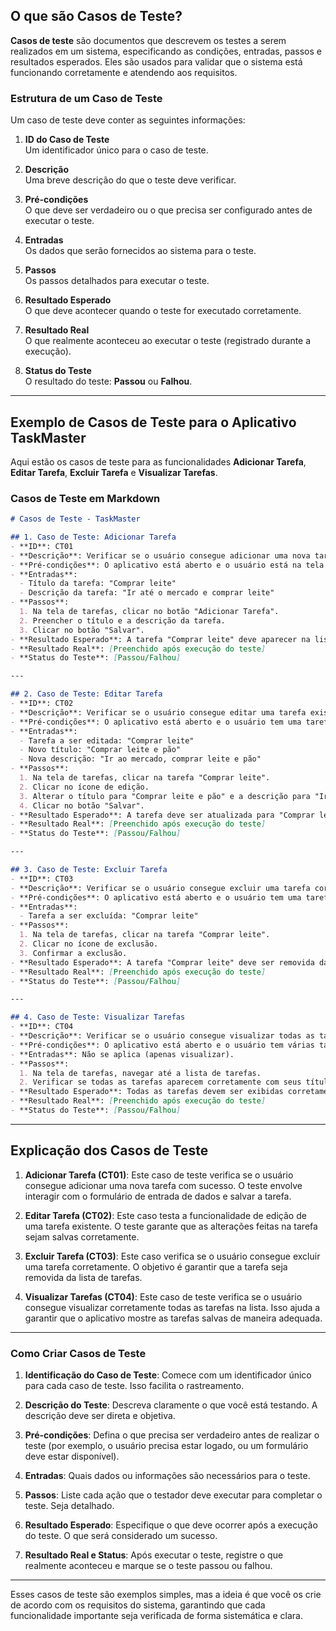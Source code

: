 ## O que são Casos de Teste?

**Casos de teste** são documentos que descrevem os testes a serem realizados em um sistema, especificando as condições, entradas, passos e resultados esperados. Eles são usados para validar que o sistema está funcionando corretamente e atendendo aos requisitos.

### Estrutura de um Caso de Teste

Um caso de teste deve conter as seguintes informações:

1. **ID do Caso de Teste**  
   Um identificador único para o caso de teste.

2. **Descrição**  
   Uma breve descrição do que o teste deve verificar.

3. **Pré-condições**  
   O que deve ser verdadeiro ou o que precisa ser configurado antes de executar o teste.

4. **Entradas**  
   Os dados que serão fornecidos ao sistema para o teste.

5. **Passos**  
   Os passos detalhados para executar o teste.

6. **Resultado Esperado**  
   O que deve acontecer quando o teste for executado corretamente.

7. **Resultado Real**  
   O que realmente aconteceu ao executar o teste (registrado durante a execução).

8. **Status do Teste**  
   O resultado do teste: **Passou** ou **Falhou**.

---

## Exemplo de Casos de Teste para o Aplicativo TaskMaster

Aqui estão os casos de teste para as funcionalidades **Adicionar Tarefa**, **Editar Tarefa**, **Excluir Tarefa** e **Visualizar Tarefas**.

### Casos de Teste em Markdown

```markdown
# Casos de Teste - TaskMaster

## 1. Caso de Teste: Adicionar Tarefa
- **ID**: CT01
- **Descrição**: Verificar se o usuário consegue adicionar uma nova tarefa corretamente.
- **Pré-condições**: O aplicativo está aberto e o usuário está na tela de adicionar tarefa.
- **Entradas**: 
  - Título da tarefa: "Comprar leite"
  - Descrição da tarefa: "Ir até o mercado e comprar leite"
- **Passos**:
  1. Na tela de tarefas, clicar no botão "Adicionar Tarefa".
  2. Preencher o título e a descrição da tarefa.
  3. Clicar no botão "Salvar".
- **Resultado Esperado**: A tarefa "Comprar leite" deve aparecer na lista de tarefas com a descrição correta.
- **Resultado Real**: [Preenchido após execução do teste]
- **Status do Teste**: [Passou/Falhou]

---

## 2. Caso de Teste: Editar Tarefa
- **ID**: CT02
- **Descrição**: Verificar se o usuário consegue editar uma tarefa existente.
- **Pré-condições**: O aplicativo está aberto e o usuário tem uma tarefa existente na lista.
- **Entradas**:
  - Tarefa a ser editada: "Comprar leite"
  - Novo título: "Comprar leite e pão"
  - Nova descrição: "Ir ao mercado, comprar leite e pão"
- **Passos**:
  1. Na tela de tarefas, clicar na tarefa "Comprar leite".
  2. Clicar no ícone de edição.
  3. Alterar o título para "Comprar leite e pão" e a descrição para "Ir ao mercado, comprar leite e pão".
  4. Clicar no botão "Salvar".
- **Resultado Esperado**: A tarefa deve ser atualizada para "Comprar leite e pão" com a nova descrição.
- **Resultado Real**: [Preenchido após execução do teste]
- **Status do Teste**: [Passou/Falhou]

---

## 3. Caso de Teste: Excluir Tarefa
- **ID**: CT03
- **Descrição**: Verificar se o usuário consegue excluir uma tarefa corretamente.
- **Pré-condições**: O aplicativo está aberto e o usuário tem uma tarefa existente na lista.
- **Entradas**:
  - Tarefa a ser excluída: "Comprar leite"
- **Passos**:
  1. Na tela de tarefas, clicar na tarefa "Comprar leite".
  2. Clicar no ícone de exclusão.
  3. Confirmar a exclusão.
- **Resultado Esperado**: A tarefa "Comprar leite" deve ser removida da lista de tarefas.
- **Resultado Real**: [Preenchido após execução do teste]
- **Status do Teste**: [Passou/Falhou]

---

## 4. Caso de Teste: Visualizar Tarefas
- **ID**: CT04
- **Descrição**: Verificar se o usuário consegue visualizar todas as tarefas na lista.
- **Pré-condições**: O aplicativo está aberto e o usuário tem várias tarefas adicionadas.
- **Entradas**: Não se aplica (apenas visualizar).
- **Passos**:
  1. Na tela de tarefas, navegar até a lista de tarefas.
  2. Verificar se todas as tarefas aparecem corretamente com seus títulos e descrições.
- **Resultado Esperado**: Todas as tarefas devem ser exibidas corretamente na lista.
- **Resultado Real**: [Preenchido após execução do teste]
- **Status do Teste**: [Passou/Falhou]
```

---

## Explicação dos Casos de Teste

1. **Adicionar Tarefa (CT01)**: Este caso de teste verifica se o usuário consegue adicionar uma nova tarefa com sucesso. O teste envolve interagir com o formulário de entrada de dados e salvar a tarefa.

2. **Editar Tarefa (CT02)**: Este caso testa a funcionalidade de edição de uma tarefa existente. O teste garante que as alterações feitas na tarefa sejam salvas corretamente.

3. **Excluir Tarefa (CT03)**: Este caso verifica se o usuário consegue excluir uma tarefa corretamente. O objetivo é garantir que a tarefa seja removida da lista de tarefas.

4. **Visualizar Tarefas (CT04)**: Este caso de teste verifica se o usuário consegue visualizar corretamente todas as tarefas na lista. Isso ajuda a garantir que o aplicativo mostre as tarefas salvas de maneira adequada.

---

### Como Criar Casos de Teste

1. **Identificação do Caso de Teste**: Comece com um identificador único para cada caso de teste. Isso facilita o rastreamento.

2. **Descrição do Teste**: Descreva claramente o que você está testando. A descrição deve ser direta e objetiva.

3. **Pré-condições**: Defina o que precisa ser verdadeiro antes de realizar o teste (por exemplo, o usuário precisa estar logado, ou um formulário deve estar disponível).

4. **Entradas**: Quais dados ou informações são necessários para o teste.

5. **Passos**: Liste cada ação que o testador deve executar para completar o teste. Seja detalhado.

6. **Resultado Esperado**: Especifique o que deve ocorrer após a execução do teste. O que será considerado um sucesso.

7. **Resultado Real e Status**: Após executar o teste, registre o que realmente aconteceu e marque se o teste passou ou falhou.

---

Esses casos de teste são exemplos simples, mas a ideia é que você os crie de acordo com os requisitos do sistema, garantindo que cada funcionalidade importante seja verificada de forma sistemática e clara.
